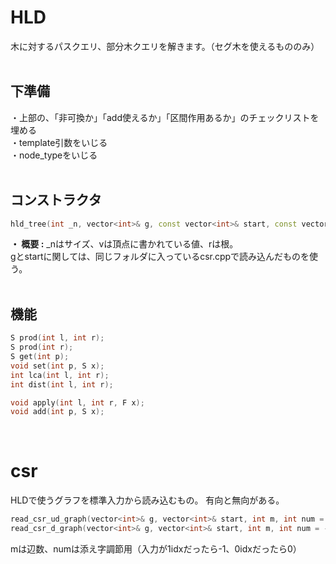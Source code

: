 # HLD
木に対するパスクエリ、部分木クエリを解きます。（セグ木を使えるもののみ）  
<br>
## 下準備
・上部の、「非可換か」「add使えるか」「区間作用あるか」のチェックリストを埋める  
・template引数をいじる  
・node_typeをいじる  
<br>
## コンストラクタ
```cpp
hld_tree(int _n, vector<int>& g, const vector<int>& start, const vector<S>& v, int r = 0)
```
**・ 概要 :** _nはサイズ、vは頂点に書かれている値、rは根。  
gとstartに関しては、同じフォルダに入っているcsr.cppで読み込んだものを使う。  
<br>
## 機能
```cpp
S prod(int l, int r);
S prod(int r);
S get(int p);
void set(int p, S x);
int lca(int l, int r);
int dist(int l, int r);

void apply(int l, int r, F x);
void add(int p, S x);
```
<br>

# csr
HLDで使うグラフを標準入力から読み込むもの。
有向と無向がある。
```cpp
read_csr_ud_graph(vector<int>& g, vector<int>& start, int m, int num = -1);
read_csr_d_graph(vector<int>& g, vector<int>& start, int m, int num = -1);
```
mは辺数、numは添え字調節用（入力が1idxだったら-1、0idxだったら0）
